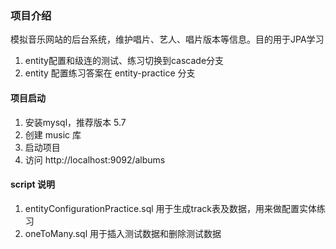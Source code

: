### 项目介绍
模拟音乐网站的后台系统，维护唱片、艺人、唱片版本等信息。目的用于JPA学习

1. entity配置和级连的测试、练习切换到cascade分支
2. entity 配置练习答案在 entity-practice 分支

#### 项目启动
1. 安装mysql，推荐版本 5.7 
2. 创建 music 库
3. 启动项目
4. 访问 http://localhost:9092/albums

#### script 说明
1. entityConfigurationPractice.sql 用于生成track表及数据，用来做配置实体练习
2. oneToMany.sql 用于插入测试数据和删除测试数据

